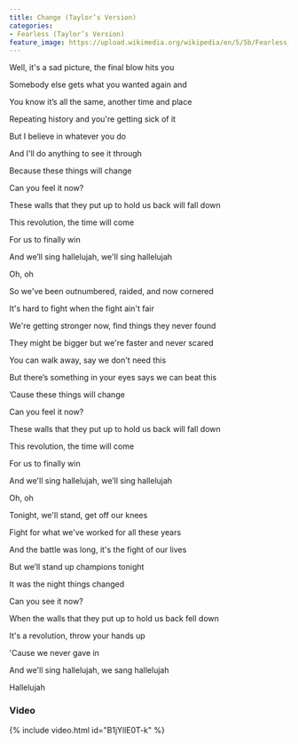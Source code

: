 ```yaml
---
title: Change (Taylor’s Version)
categories:
- Fearless (Taylor’s Version)
feature_image: https://upload.wikimedia.org/wikipedia/en/5/5b/Fearless_%28Taylor%27s_Version%29_%282021_album_cover%29_by_Taylor_Swift.png
--- 
```

Well, it's a sad picture, the final blow hits you

Somebody else gets what you wanted again and

You know it’s all the same, another time and place

Repeating history and you're getting sick of it

But I believe in whatever you do

And I'll do anything to see it through

Because these things will change

Can you feel it now?

These walls that they put up to hold us back will fall down

This revolution, the time will come

For us to finally win

And we’ll sing hallelujah, we'll sing hallelujah

Oh, oh

So we've been outnumbered, raidеd, and now cornered

It's hard to fight when thе fight ain't fair

We're getting stronger now, find things they never found

They might be bigger but we're faster and never scared

You can walk away, say we don't need this

But there’s something in your eyes says we can beat this

’Cause these things will change

Can you feel it now?

These walls that they put up to hold us back will fall down

This revolution, the time will come

For us to finally win

And we'll sing hallelujah, we’ll sing hallelujah

Oh, oh

Tonight, we'll stand, get off our knees

Fight for what we've worked for all these years

And the battle was long, it's the fight of our lives

But we’ll stand up champions tonight

It was the night things changed

Can you see it now?

When the walls that they put up to hold us back fell down

It's a revolution, throw your hands up

'Cause we never gave in

And we'll sing hallelujah, we sang hallelujah

Hallelujah
### Video

{% include video.html id="B1jYllE0T-k" %}

